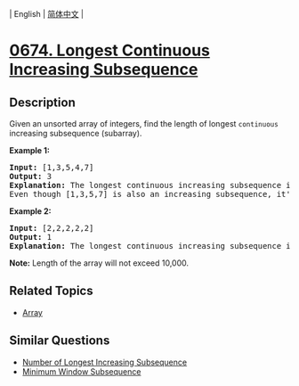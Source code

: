 
| English | [简体中文](README.md) |

# [0674. Longest Continuous Increasing Subsequence](https://leetcode-cn.com/problems/longest-continuous-increasing-subsequence/)

## Description

<p>
Given an unsorted array of integers, find the length of longest <code>continuous</code> increasing subsequence (subarray).
</p>

<p><b>Example 1:</b><br />
<pre>
<b>Input:</b> [1,3,5,4,7]
<b>Output:</b> 3
<b>Explanation:</b> The longest continuous increasing subsequence is [1,3,5], its length is 3. 
Even though [1,3,5,7] is also an increasing subsequence, it's not a continuous one where 5 and 7 are separated by 4. 
</pre>
</p>

<p><b>Example 2:</b><br />
<pre>
<b>Input:</b> [2,2,2,2,2]
<b>Output:</b> 1
<b>Explanation:</b> The longest continuous increasing subsequence is [2], its length is 1. 
</pre>
</p>

<p><b>Note:</b>
Length of the array will not exceed 10,000.
</p>

## Related Topics

- [Array](https://leetcode-cn.com/tag/array)

## Similar Questions

- [Number of Longest Increasing Subsequence](../number-of-longest-increasing-subsequence/README_EN.md)
- [Minimum Window Subsequence](../minimum-window-subsequence/README_EN.md)
